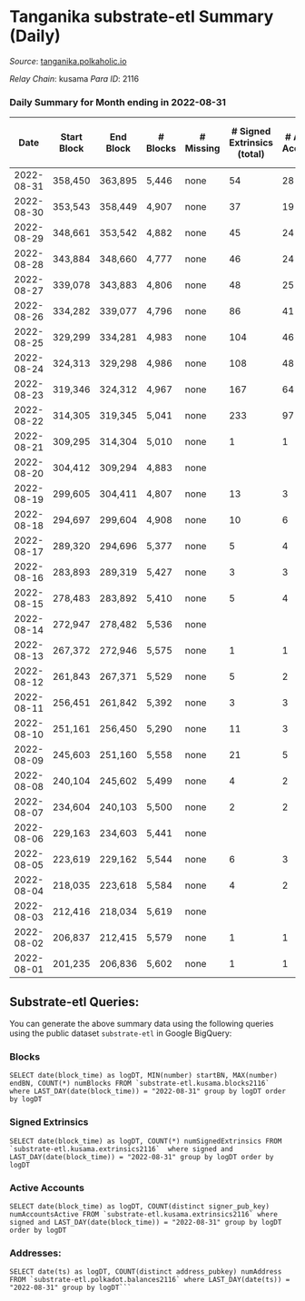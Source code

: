 # Tanganika substrate-etl Summary (Daily)

_Source_: [tanganika.polkaholic.io](https://tanganika.polkaholic.io)

*Relay Chain*: kusama
*Para ID*: 2116



### Daily Summary for Month ending in 2022-08-31


| Date | Start Block | End Block | # Blocks | # Missing | # Signed Extrinsics (total) | # Active Accounts | # Addresses with Balances | # Events | # Transfers | # XCM Transfers In | # XCM Transfers Out |
| ---- | ----------- | --------- | -------- | --------- | --------------------------- | ----------------- | ------------------------- | -------- | ----------- | ------------------ | ------------------- |
| 2022-08-31 | 358,450 | 363,895 | 5,446 | none  | 54 | 28 | 2,617 | 11,348 | 54  |   |   |
| 2022-08-30 | 353,543 | 358,449 | 4,907 | none  | 37 | 19 | 2,607 | 10,148 | 33  |   |   |
| 2022-08-29 | 348,661 | 353,542 | 4,882 | none  | 45 | 24 | 2,603 | 10,154 | 45  |   |   |
| 2022-08-28 | 343,884 | 348,660 | 4,777 | none  | 46 | 24 | 2,593 | 9,941 | 46  |   |   |
| 2022-08-27 | 339,078 | 343,883 | 4,806 | none  | 48 | 25 | 2,587 | 10,010 | 48  |   |   |
| 2022-08-26 | 334,282 | 339,077 | 4,796 | none  | 86 | 41 | 2,580 | 10,237 | 86  |   |   |
| 2022-08-25 | 329,299 | 334,281 | 4,983 | none  | 104 | 46 | 2,565 | 10,726 | 102  |   |   |
| 2022-08-24 | 324,313 | 329,298 | 4,986 | none  | 108 | 48 | 2,549 | 10,745 | 108  |   |   |
| 2022-08-23 | 319,346 | 324,312 | 4,967 | none  | 167 | 64 | 2,536 | 11,077 | 165  |   |   |
| 2022-08-22 | 314,305 | 319,345 | 5,041 | none  | 233 | 97 | 2,515 | 11,634 | 232  |   |   |
| 2022-08-21 | 309,295 | 314,304 | 5,010 | none  | 1 | 1 | 2,489 | 10,130 | 1  |   |   |
| 2022-08-20 | 304,412 | 309,294 | 4,883 | none  |  |  | 2,489 | 9,863 |   |   |   |
| 2022-08-19 | 299,605 | 304,411 | 4,807 | none  | 13 | 3 | 2,489 | 9,792 | 13  |   |   |
| 2022-08-18 | 294,697 | 299,604 | 4,908 | none  | 10 | 6 | 2,489 | 9,982 | 7  |   |   |
| 2022-08-17 | 289,320 | 294,696 | 5,377 | none  | 5 | 4 | 2,487 | 10,893 | 5  |   |   |
| 2022-08-16 | 283,893 | 289,319 | 5,427 | none  | 3 | 3 | 2,486 | 10,984 | 2  |   |   |
| 2022-08-15 | 278,483 | 283,892 | 5,410 | none  | 5 | 4 | 2,487 | 10,964 | 4  |   |   |
| 2022-08-14 | 272,947 | 278,482 | 5,536 | none  |  |  | 2,485 | 11,186 |   |   |   |
| 2022-08-13 | 267,372 | 272,946 | 5,575 | none  | 1 | 1 | 2,485 | 11,267 | 1  |   |   |
| 2022-08-12 | 261,843 | 267,371 | 5,529 | none  | 5 | 2 | 2,485 | 11,200 | 3  |   |   |
| 2022-08-11 | 256,451 | 261,842 | 5,392 | none  | 3 | 3 | 2,485 | 10,914 | 3  |   |   |
| 2022-08-10 | 251,161 | 256,450 | 5,290 | none  | 11 | 3 | 2,484 | 10,759 | 9  |   |   |
| 2022-08-09 | 245,603 | 251,160 | 5,558 | none  | 21 | 5 | 2,483 | 11,360 | 18  |   |   |
| 2022-08-08 | 240,104 | 245,602 | 5,499 | none  | 4 | 2 | 2,478 | 11,136 | 3  |   |   |
| 2022-08-07 | 234,604 | 240,103 | 5,500 | none  | 2 | 2 | 2,477 | 11,127 | 2  |   |   |
| 2022-08-06 | 229,163 | 234,603 | 5,441 | none  |  |  | 2,476 | 10,994 |   |   |   |
| 2022-08-05 | 223,619 | 229,162 | 5,544 | none  | 6 | 3 | 2,476 | 11,239 | 3  |   |   |
| 2022-08-04 | 218,035 | 223,618 | 5,584 | none  | 4 | 2 | 2,474 | 11,305 | 2  |   |   |
| 2022-08-03 | 212,416 | 218,034 | 5,619 | none  |  |  | 2,474 | 11,353 |   |   |   |
| 2022-08-02 | 206,837 | 212,415 | 5,579 | none  | 1 | 1 | 2,474 | 11,279 | 1  |   |   |
| 2022-08-01 | 201,235 | 206,836 | 5,602 | none  | 1 | 1 | 2,474 | 11,328 | 1  |   |   |

## Substrate-etl Queries:
You can generate the above summary data using the following queries using the public dataset `substrate-etl` in Google BigQuery:


### Blocks
```
SELECT date(block_time) as logDT, MIN(number) startBN, MAX(number) endBN, COUNT(*) numBlocks FROM `substrate-etl.kusama.blocks2116`  where LAST_DAY(date(block_time)) = "2022-08-31" group by logDT order by logDT
```


### Signed Extrinsics
```
SELECT date(block_time) as logDT, COUNT(*) numSignedExtrinsics FROM `substrate-etl.kusama.extrinsics2116`  where signed and LAST_DAY(date(block_time)) = "2022-08-31" group by logDT order by logDT
```


### Active Accounts
```
SELECT date(block_time) as logDT, COUNT(distinct signer_pub_key) numAccountsActive FROM `substrate-etl.kusama.extrinsics2116` where signed and LAST_DAY(date(block_time)) = "2022-08-31" group by logDT order by logDT
```


### Addresses:
```
SELECT date(ts) as logDT, COUNT(distinct address_pubkey) numAddress FROM `substrate-etl.polkadot.balances2116` where LAST_DAY(date(ts)) = "2022-08-31" group by logDT```

